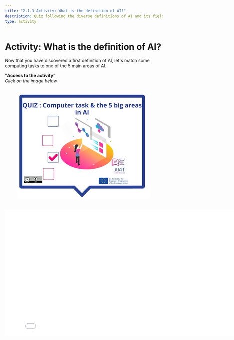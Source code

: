 ```yaml
---
title: "2.1.3 Activity: What is the definition of AI?"
description: Quiz following the diverse definitions of AI and its fields
type: activity
---
```


# Activity: What is the definition of AI?

Now that you have discovered a first definition of AI, let's match some computing tasks to one of the 5 main areas of AI.

**"Access to the activity"**  
_Click on the image below_
<figure> 
  <img src="Images/VisuelQUIZComputerstasksandthe5bigsareasinAI-EN.jpg" alt="Illustration of AI definition quiz"/>  
</figure>

<center><iframe width="818" height="404" src="2-1-3-Quiz-definition-of-ai/2-1-3-Quiz-5-big-ideas-in-AI.html" frameborder="0" allowfullscreen></iframe></center>

